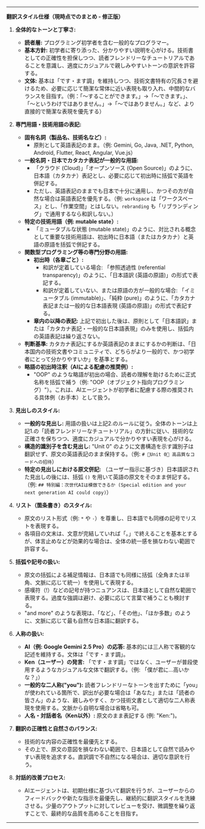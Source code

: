 ---

**翻訳スタイル仕様（現時点でのまとめ - 修正版）**

1.  **全体的なトーンと丁寧さ:**
    *   **読者層:** プログラミング初学者を含む一般的なプログラマー。
    *   **基本方針:** 初学者に寄り添った、分かりやすい説明を心がける。技術書としての正確性を担保しつつ、読者フレンドリーなチュートリアルであることを意識し、適度にカジュアルで親しみやすいトーンの意訳を許容する。
    *   **文体:** 基本は「です・ます調」を維持しつつ、技術文書特有の冗長さを避けるため、必要に応じて簡潔な常体に近い表現も取り入れ、中間的なバランスを目指す。（例：「〜することができます。」→「〜できます。」、「〜というわけではありません。」→「〜ではありません。」など、より直接的で簡潔な表現を優先する）

2.  **専門用語・技術用語の表記:**
    *   **固有名詞（製品名、技術名など）:**
        *   原則として英語表記のまま。（例: Gemini, Go, Java, .NET, Python, Android, Flutter, React, Angular, Vue.js）
    *   **一般名詞・日本でカタカナ表記が一般的な用語:**
        *   「クラウド (Cloud)」「オープンソース (Open Source)」のように、日本語（カタカナ）表記とし、必要に応じて初出時に括弧で英語を併記する。
        *   ただし、英語表記のままでも日本で十分に通用し、かつその方が自然な場合は英語表記を優先する。（例: `workspace` は「ワークスペース」とし、「作業空間」とはしない。`rebranding` も「リブランディング」で通用するなら和訳しない。）
    *   **特定の技術用語（例: mutable state）:**
        *   「ミュータブルな状態 (mutable state)」のように、対比される概念として重要な技術用語は、初出時に日本語（またはカタカナ）と英語の原語を括弧で併記する。
    *   **関数型プログラミング等の専門分野の用語:**
        *   **初出時（各章ごと）:**
            *   和訳が定着している場合: 「参照透過性 (referential transparency)」のように、「日本語訳 (英語の原語)」の形式で表記する。
            *   和訳が定着していない、または原語の方が一般的な場合: 「イミュータブル (immutable)」、「純粋 (pure)」のように、「カタカナ表記または一般的な日本語表現 (英語の原語)」の形式で表記する。
        *   **章内の以降の表記:** 上記で初出した後は、原則として「日本語訳」または「カタカナ表記・一般的な日本語表現」のみを使用し、括弧内の英語表記は繰り返さない。
    *   **判断基準:** カタカナ表記にするか英語表記のままにするかの判断は、「日本国内の技術文書やコミュニティで、どちらがより一般的で、かつ初学者にとって分かりやすいか」を基準とする。
    *   **略語の初出時注釈（AIによる配慮の推奨例）:**
        *   "OOP" のような略語が初出の場合、読者の理解を助けるために正式名称を括弧で補う（例: "OOP（オブジェクト指向プログラミング）"）。これは、AIエージェントが初学者に配慮する際の推奨される具体例（お手本）として扱う。

3.  **見出しのスタイル:**
    *   **一般的な見出し:** 用語の扱いは上記2.のルールに従う。全体のトーンは上記1.の「読者フレンドリーなチュートリアル」の方針に従い、技術的な正確さを保ちつつ、適度にカジュアルで分かりやすい表現を心がける。
    *   **構造的識別子を含む見出し:** "Unit 0" のように文書構造を示す識別子は翻訳せず、原文の英語表記のまま保持する。（例: `# 🔷Unit 0🔷 高品質なコードへの招待`）
    *   **特定の見出しにおける原文併記:** （ユーザー指示に基づき）日本語訳された見出しの後には、括弧 `()` を用いて英語の原文をそのまま併記する。（例: `## 特別編：次世代AIは模倣できるか (Special edition and your next generation AI could copy)`）

4.  **リスト（箇条書き）のスタイル:**
    *   原文のリスト形式（例: `*` や `-`）を尊重し、日本語でも同様の記号でリストを表現する。
    *   各項目の文末は、文意が完結していれば「。」で終えることを基本とするが、体言止めなどが効果的な場合は、全体の統一感を損なわない範囲で許容する。

5.  **括弧や記号の扱い:**
    *   原文の括弧による補足情報は、日本語でも同様に括弧（全角または半角、文脈に応じて統一）を使用して表現する。
    *   感嘆符（!）などの記号が持つニュアンスは、日本語として自然な範囲で表現する。過度な強調は避け、必要に応じて言葉で補うことも検討する。
    *   "and more" のような表現は、「など」、「その他」、「ほか多数」のように、文脈に応じて最も自然な日本語に翻訳する。

6.  **人称の扱い:**
    *   **AI（例: Google Gemini 2.5 Pro）の応答:** 基本的には三人称で客観的な記述を維持する。文体は「です・ます調」。
    *   **Ken（ユーザー）の発言:** 「です・ます調」ではなく、ユーザーが普段使用するようなカジュアルな文体で翻訳する。（例: 「僕が君に...高いかな？」）
    *   **一般的な二人称("you"):** 読者フレンドリーなトーンを出すために「you」が使われている箇所で、訳出が必要な場合は「あなた」または「読者の皆さん」のような、親しみやすく、かつ技術文書として適切な二人称表現を使用する。文脈から自明な場合は省略も可。
    *   **人名・対話者名（Ken以外）:** 原文のまま表記する (例: "Ken:")。

7.  **翻訳の正確性と自然さのバランス:**
    *   技術的な内容の正確性を最優先とする。
    *   その上で、原文の意図を損なわない範囲で、日本語として自然で読みやすい表現を追求する。直訳調で不自然になる場合は、適切な意訳を行う。

8.  **対話的改善プロセス:**
    *   AIエージェントは、初期仕様に基づいて翻訳を行うが、ユーザーからのフィードバックや新たな指示を最優先し、継続的に翻訳スタイルを洗練させる。少量のアウトプットに対してレビューを受け、微調整を繰り返すことで、最終的な品質を高めることを目指す。

---